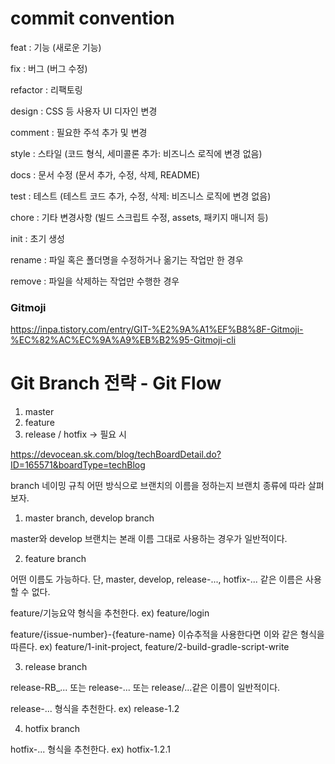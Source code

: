 # commit convention

feat : 기능 (새로운 기능)

fix : 버그 (버그 수정)

refactor : 리팩토링

design : CSS 등 사용자 UI 디자인 변경

comment : 필요한 주석 추가 및 변경

style : 스타일 (코드 형식, 세미콜론 추가: 비즈니스 로직에 변경 없음)

docs : 문서 수정 (문서 추가, 수정, 삭제, README)

test : 테스트 (테스트 코드 추가, 수정, 삭제: 비즈니스 로직에 변경 없음)

chore : 기타 변경사항 (빌드 스크립트 수정, assets, 패키지 매니저 등)

init : 초기 생성

rename : 파일 혹은 폴더명을 수정하거나 옮기는 작업만 한 경우

remove : 파일을 삭제하는 작업만 수행한 경우

### Gitmoji

https://inpa.tistory.com/entry/GIT-%E2%9A%A1%EF%B8%8F-Gitmoji-%EC%82%AC%EC%9A%A9%EB%B2%95-Gitmoji-cli

# Git Branch 전략 - Git Flow

1. master
2. feature
3. release / hotfix → 필요 시

https://devocean.sk.com/blog/techBoardDetail.do?ID=165571&boardType=techBlog

branch 네이밍 규칙
어떤 방식으로 브랜치의 이름을 정하는지 브랜치 종류에 따라 살펴보자.

1) master branch, develop branch

master와 develop 브랜치는 본래 이름 그대로 사용하는 경우가 일반적이다.

2) feature branch

어떤 이름도 가능하다. 단, master, develop, release-..., hotfix-... 같은 이름은 사용할 수 없다.

feature/기능요약 형식을 추천한다. ex) feature/login

feature/{issue-number}-{feature-name} 이슈추적을 사용한다면 이와 같은 형식을 따른다.
ex) feature/1-init-project, feature/2-build-gradle-script-write

3) release branch

release-RB_... 또는 release-... 또는 release/...같은 이름이 일반적이다.

release-... 형식을 추천한다. ex) release-1.2

4) hotfix branch

hotfix-... 형식을 추천한다. ex) hotfix-1.2.1
